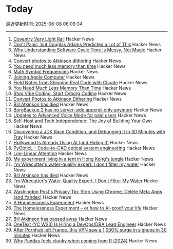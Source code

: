 # Today

最近更新时间: 2025-06-08 08:09:34

--- 
1. [Coventry Very Light Rail](https://www.coventry.gov.uk/coventry-light-rail) Hacker News
2. [Don't Panic, but Douglas Adams Predicted a Lot of This](https://krisstgabriel.substack.com/p/dont-panic-but-douglas-adams-predicted) Hacker News
3. [Why Understanding Software Cycle Time Is Messy, Not Magic](https://arxiv.org/abs/2503.05040) Hacker News
4. [Convert photos to Atkinson dithering](https://gazs.github.io/canvas-atkinson-dither/) Hacker News
5. [You need much less memory than time](https://blog.computationalcomplexity.org/2025/02/you-need-much-less-memory-than-time.html) Hacker News
6. [Math Symbol Frequencies](https://leancrew.com/all-this/2025/06/math-symbol-frequencies/) Hacker News
7. [Joining Apple Computer](https://www.folklore.org/Joining_Apple_Computer.html) Hacker News
8. [Field Notes from Shipping Real Code with Claude](https://diwank.space/field-notes-from-shipping-real-code-with-claude) Hacker News
9. [You Need Much Less Memory Than Time](https://blog.computationalcomplexity.org/2025/02/you-need-much-less-memory-than-time.html) Hacker News
10. [Stop Vibe Coding. Start Cyborg Coding](https://chaserabenn.medium.com/stop-vibe-coding-start-cyborg-coding-640f3e16c83e) Hacker News
11. [Convert Photos to Atkinson Dithering](https://gazs.github.io/canvas-atkinson-dither/) Hacker News
12. [Bill Atkinson has died](https://daringfireball.net/linked/2025/06/07/bill-atkinson-rip) Hacker News
13. [BorgBackup 2 has no server-side append-only anymore](https://github.com/borgbackup/borg/pull/8798) Hacker News
14. [Updates to Advanced Voice Mode for paid users](https://help.openai.com/en/articles/6825453-chatgpt-release-notes) Hacker News
15. [Self-Host and Tech Independence: The Joy of Building Your Own](https://www.ssp.sh/blog/self-host-self-independence/) Hacker News
16. [Discovering a JDK Race Condition, and Debugging It in 30 Minutes with Fray](https://aoli.al/blogs/jdk-bug/) Hacker News
17. [Hollywood Is Already Using AI (and Hiding It)](https://www.vulture.com/article/generative-ai-hollywood-movies-tv.html) Hacker News
18. [PyOpticL – Code-to-CAD optical system engineering](https://github.com/UMassIonTrappers/PyOpticL) Hacker News
19. [Log-Linear Attention](https://arxiv.org/abs/2506.04761) Hacker News
20. [My experiment living in a tent in Hong Kong's jungle](https://corentin.trebaol.com/Blog/8.+The+Homelessness+Experiment) Hacker News
21. [I'm Wirecutter's water-quality expert. I don't filter my water](https://www.nytimes.com/wirecutter/reviews/know-your-water-quality/) Hacker News
22. [Bill Atkinson has died](https://m.facebook.com/story.php?story_fbid=10238073579963378&id=1378467145) Hacker News
23. [I'm Wirecutter's Water-Quality Expert. I Don't Filter My Water](https://www.nytimes.com/wirecutter/reviews/know-your-water-quality/) Hacker News
24. [Washington Post's Privacy Tip: Stop Using Chrome, Delete Meta Apps (and Yandex)](https://tech.slashdot.org/story/25/06/07/035249/washington-posts-privacy-tip-stop-using-chrome-delete-metas-apps-and-yandex) Hacker News
25. [A Homelessness Experiment](https://corentin.trebaol.com/Blog/8.+The+Homelessness+Experiment) Hacker News
26. [The Homelessness Experiment – or how to AI-proof your life](https://corentin.trebaol.com/Blog/8.+The+Homelessness+Experiment) Hacker News
27. [Bill Atkinson has passed away](https://m.facebook.com/story.php?story_fbid=10238073579963378&id=1378467145) Hacker News
28. [OneText (YC W23) Is Hiring a DevOps/DBA Lead Engineer](https://jobs.ashbyhq.com/one-text/b95952a2-9bc2-4c3a-9da1-3dcc157b4a27) Hacker News
29. [After Pornhub left France, this VPN saw a 1,000% surge in signups in 30 minutes](https://mashable.com/article/proton-vpn-pornhub-france) Hacker News
30. [Why Pandas feels clunky when coming from R (2024)](https://www.sumsar.net/blog/pandas-feels-clunky-when-coming-from-r/) Hacker News
